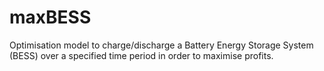 # maxBESS
Optimisation model to charge/discharge a Battery Energy Storage System (BESS) over a specified time period in order to maximise profits.

